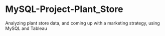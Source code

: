 # MySQL-Project-Plant_Store
Analyzing plant store data, and coming up with a marketing strategy, using MySQL and Tableau
